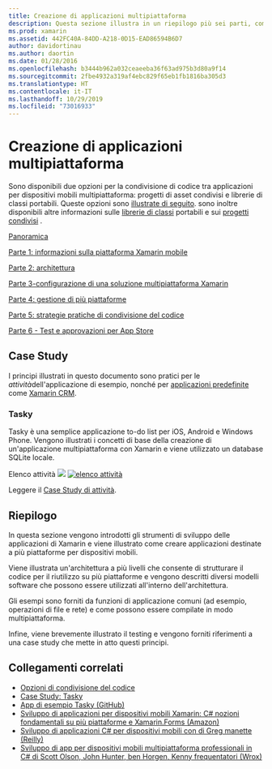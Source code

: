 ```yaml
---
title: Creazione di applicazioni multipiattaforma
description: Questa sezione illustra in un riepilogo più sei parti, come creare applicazioni con la piattaforma di sviluppo Xamarin, da comprendere il funzionamento di Xamarin per la progettazione di app per dispositivi mobili e quindi il test e la distribuzione nei diversi App Store.
ms.prod: xamarin
ms.assetid: 442FC40A-84DD-A218-0D15-EAD86594B6D7
author: davidortinau
ms.author: daortin
ms.date: 01/28/2016
ms.openlocfilehash: b3444b962a032ceaeeba36f63ad975b3d80a9f14
ms.sourcegitcommit: 2fbe4932a319af4ebc829f65eb1fb1816ba305d3
ms.translationtype: HT
ms.contentlocale: it-IT
ms.lasthandoff: 10/29/2019
ms.locfileid: "73016933"
---
```

# <a name="building-cross-platform-applications"></a>Creazione di applicazioni multipiattaforma

Sono disponibili due opzioni per la condivisione di codice tra applicazioni per dispositivi mobili multipiattaforma: progetti di asset condivisi e librerie di classi portabili. Queste opzioni sono [illustrate di seguito](~/cross-platform/app-fundamentals/code-sharing.md). sono inoltre disponibili altre informazioni sulle [librerie di classi](~/cross-platform/app-fundamentals/pcl.md) portabili e sui [progetti condivisi](~/cross-platform/app-fundamentals/shared-projects.md) .

<a name="Sections" />

 [Panoramica](~/cross-platform/app-fundamentals/building-cross-platform-applications/overview.md)

 [Parte 1: informazioni sulla piattaforma Xamarin mobile](~/cross-platform/app-fundamentals/building-cross-platform-applications/understanding-the-xamarin-mobile-platform.md)

 [Parte 2: architettura](~/cross-platform/app-fundamentals/building-cross-platform-applications/architecture.md)

 [Parte 3-configurazione di una soluzione multipiattaforma Xamarin](~/cross-platform/app-fundamentals/building-cross-platform-applications/setting-up-a-xamarin-cross-platform-solution.md)

 [Parte 4: gestione di più piattaforme](~/cross-platform/app-fundamentals/building-cross-platform-applications/platform-divergence-abstraction-divergent-implementation.md)

 [Parte 5: strategie pratiche di condivisione del codice](~/cross-platform/app-fundamentals/building-cross-platform-applications/practical-code-sharing-strategies.md)

 [Parte 6 - Test e approvazioni per App Store](~/cross-platform/app-fundamentals/building-cross-platform-applications/testing-and-app-store-approvals.md)

 <a name="Cross-Platform_Mobile_Application_Case_Studies" />

## <a name="case-studies"></a>Case Study

I principi illustrati in questo documento sono pratici per le *attività*dell'applicazione di esempio, nonché per [applicazioni predefinite](https://xamarin.com/prebuilt) come [Xamarin CRM](https://xamarin.com/prebuilt/#xamarincrm).

 <a name="Tasky" />

### <a name="tasky"></a>Tasky

Tasky è una semplice applicazione to-do list per iOS, Android e Windows Phone.
Vengono illustrati i concetti di base della creazione di un'applicazione multipiattaforma con Xamarin e viene utilizzato un database SQLite locale.

 Elenco attività [![](images/iphone-list-sml.png)](images/iphone-list.png#lightbox) [![elenco attività](images/iphone-list-sml.png)](images/iphone-list.png#lightbox)

Leggere il [Case Study di attività](~/cross-platform/app-fundamentals/building-cross-platform-applications/case-study-tasky.md).

## <a name="summary"></a>Riepilogo

In questa sezione vengono introdotti gli strumenti di sviluppo delle applicazioni di Xamarin e viene illustrato come creare applicazioni destinate a più piattaforme per dispositivi mobili.

Viene illustrata un'architettura a più livelli che consente di strutturare il codice per il riutilizzo su più piattaforme e vengono descritti diversi modelli software che possono essere utilizzati all'interno dell'architettura.

Gli esempi sono forniti da funzioni di applicazione comuni (ad esempio, operazioni di file e rete) e come possono essere compilate in modo multipiattaforma.

Infine, viene brevemente illustrato il testing e vengono forniti riferimenti a una case study che mette in atto questi principi.

## <a name="related-links"></a>Collegamenti correlati

- [Opzioni di condivisione del codice](~/cross-platform/app-fundamentals/code-sharing.md)
- [Case Study: Tasky](~/cross-platform/app-fundamentals/building-cross-platform-applications/case-study-tasky.md)
- [App di esempio Tasky (GitHub)](https://docs.microsoft.com/samples/xamarin/mobile-samples/taskyportable/)
- [Sviluppo di applicazioni per dispositivi mobili Xamarin: C# nozioni fondamentali su più piattaforme e Xamarin.Forms (Amazon)](https://www.amazon.com/Xamarin-Mobile-Application-Development-Cross-Platform/dp/1484202155/)
- [Sviluppo di applicazioni C# per dispositivi mobili con di Greg manette (Reilly)](https://shop.oreilly.com/product/0636920024002.do)
- [Sviluppo di app per dispositivi mobili multipiattaforma professionali in C# di Scott Olson, John Hunter, ben Horgen, Kenny frequentatori (Wrox)](https://www.wrox.com/WileyCDA/WroxTitle/Professional-Cross-Platform-Mobile-Development-in-C-.productCd-1118157702.html)

